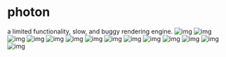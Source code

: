 photon
======
a limited functionality, slow, and buggy rendering engine.
![img](https://raw.github.com/jdigittl/photon/master/images/photon001.png)
![img](https://raw.github.com/jdigittl/photon/master/images/photon002.png)
![img](https://raw.github.com/jdigittl/photon/master/images/photon003.png)
![img](https://raw.github.com/jdigittl/photon/master/images/photon004.png)
![img](https://raw.github.com/jdigittl/photon/master/images/photon005.png)
![img](https://raw.github.com/jdigittl/photon/master/images/photon006.png)
![img](https://raw.github.com/jdigittl/photon/master/images/photon007.png)
![img](https://raw.github.com/jdigittl/photon/master/images/photon008.png)
![img](https://raw.github.com/jdigittl/photon/master/images/photon009.png)
![img](https://raw.github.com/jdigittl/photon/master/images/photon010.png)
![img](https://raw.github.com/jdigittl/photon/master/images/photon011.png)
![img](https://raw.github.com/jdigittl/photon/master/images/photon012.png)
![img](https://raw.github.com/jdigittl/photon/master/images/photon013.png)
![img](https://raw.github.com/jdigittl/photon/master/images/photon014.png)
